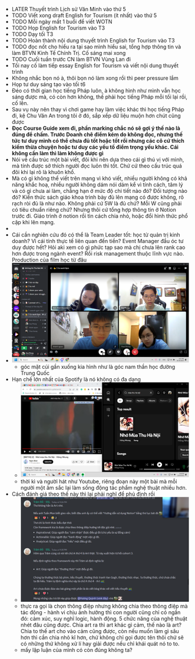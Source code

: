 - LATER Thuyết trình Lịch sử Văn Minh vào thứ 5
- TODO Viết xong draft English for Tourism (ít nhất) vào thứ 5
- TODO Mỗi ngày mất 1 buổi để viết WOTN
- TODO Họp English for Tourism vào T3
- TODO Dạy tối T3
- TODO Hoàn thành nội dung thuyết trình English for Tourism vào T3
- TODO đọc nốt cho hiểu ra tại sao mình hiểu sai, tổng hợp thông tin và làm BTVN Kinh Tế Chính Trị. Cố sáng mai xong
- TODO Cuối tuần trước CN làm BTVN Vùng Lan đi
- Tối nay cố làm tiếp essay English for Tourism và viết nội dung thuyết trình
- Không nhắc bọn nó à, thôi bọn nó làm xong rồi thì peer pressure lắm
- Họp tư duy sáng tạo vào tối t6
- Đéo có thời gian học tiếng Pháp luôn, à không hình như mình vẫn học sáng được mà, có còn hơn không, thế phải học tiếng Pháp mỗi tối lại rồi, cố lên.
- Sau vụ này nên thay vì chơi game hay làm việc khác thì học tiếng Pháp đi, kệ Chu Văn An trong tôi ở đó, sắp xếp dữ liệu muộn hơn chút cũng được
- **Đọc Course Guide xem đi, phần marking chắc nó sẽ gợi ý thế nào là đúng để chấm. Trước Doanh chê điểm kém do không đọc, nhưng thế tức tư duy mình có thể chưa đủ tốt hoặc tốt rồi nhưng các cô cứ thích kiếm thừa chuyện hoặc tư duy các yếu tố điểm trọng yếu khác. Cái không cần làm thì làm không được gì**
- Nói về cấu trúc một bài viết, đôi khi nên dựa theo cái gì thú vị với mình, mà tính được sở thích người đọc luôn thì tốt. Chứ cứ theo cấu trúc quá đôi khi lại rõ là khuôn khổ.
- Mà có gì không thể viết trên mạng vì khó viết, nhiều người không có khả năng khắc hoạ, nhiều người không dám nói dám kể vì tính cách, tâm lý và có gì chưa ai làm, chẳng hạn ở mức độ chi tiết nào đó? Đối tượng nào đó? Kiến thức sách giáo khoa trình bày đủ lên mạng có được không, rõ rạch ròi đủ là như nào. Không phải cứ 5W là đủ chứ? Mỗi W cũng phải có tiêu chuẩn riêng chứ? Nhưng thôi cứ tổng hợp thông tin ở Notion trước đi. Giáo trình ở notion rồi tìn cách chia nhỏ, hoặc đổi hình thức phổ cập khi lên mạng.
-
- Cái cần nghiên cứu đó có thể là Team Leader tốt: học từ quản trị kinh doanh? Vì cái tính thực tế liên quan đến tiền? Event Manager đầu óc tư duy được hết? Hỏi aki xem có gì phức tạp sao mà chị chưa lên rank cao hơn được trong ngành event? Rồi risk management thuộc lĩnh vực nào. Production của film học từ đâu
- ![image.png](../assets/image_1698677010406_0.png)
	- góc mặt cúi gần xuống kia hình như là góc nam thần học đường Trung Quốc
- Hạn chế lớn nhất của Spotify là nó không có đa dạng
	- ![image.png](../assets/image_1698677347779_0.png)
	- thời kì và người hát như Youtube, riêng đoạn này một bài mà mỗi người một âm sắc lại làm sống động tác phẩm nghệ thuật nhiều hơn.
- Cách đánh giá theo thế này thì lại phải nghĩ để phủ định rồi
	- ![image.png](../assets/image_1698681365334_0.png)
	- thực ra gọi là chọn thông điệp nhưng không chia theo thông điệp mà tác động - hành vi chịu ảnh hưởng thì con người cũng chỉ có ngần đó: cảm xúc, suy nghĩ logic, hành động. 5 chức năng của nghệ thuật nhét đâu cũng được. Chia art ra thì art khác gì cảm, thế nào là art? Chia to thế art cho vào cảm cũng được, còn nếu muốn làm gì sâu hơn thì cần chia nhỏ kĩ hơn, chứ không chỉ gọi được tên thôi chứ sẽ có những thứ không xử lí hay giải được nếu chỉ khái quát nó to to.
	- mấy lập luận của mình có còn đúng không ta?